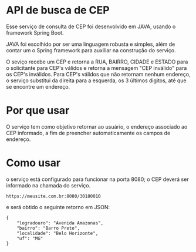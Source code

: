 # API de busca de CEP

Esse serviço de consulta de CEP foi desenvolvido em JAVA, usando o framework Spring Boot.

JAVA foi escolhido por ser uma linguagem robusta e simples, além de contar um o Spring framework para auxiliar na construção do serviço.

O seviço recebe um CEP e retorna a RUA, BAIRRO, CIDADE e ESTADO para o solicitante para CEP's válidos e retorna a mensagem "CEP inválido" para os CEP's inválidos.
Para CEP's válidos que não retornam nenhum endereço, o serviço substitui da direita para a esquerda, os 3 últimos digitos, até que se encontre um endereço.

# Por que usar

O serviço tem como objetivo retornar ao usuário, o endereço associado ao CEP informado, a fim de preencher automaticamente os campos de endereço.

# Como usar

o serviço está configurado para funcionar na porta 8080; 
o CEP deverá ser informado na chamada do serviço.

```
https://meusite.com.br:8080/30180010

```
e será obtido o seguinte retorno em JSON:

```
{
    "logradouro": "Avenida Amazonas",
    "bairro": "Barro Preto",
    "localidade": "Belo Horizonte",
    "uf": "MG"
}

```
